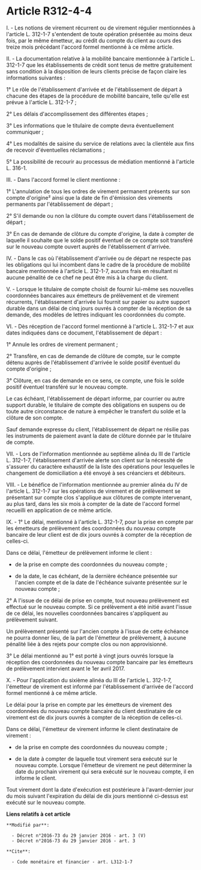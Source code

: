 # Article R312-4-4

I. - Les notions de virement récurrent ou de virement régulier mentionnées à l'article L. 312-1-7 s'entendent de toute
opération présentée au moins deux fois, par le même émetteur, au crédit du compte du client au cours des treize mois
précédant l'accord formel mentionné à ce même article. 

II. - La documentation relative à la mobilité bancaire mentionnée à l'article L. 312-1-7 que les établissements de crédit
sont tenus de mettre gratuitement sans condition à la disposition de leurs clients précise de façon claire les informations
suivantes :

1° Le rôle de l'établissement d'arrivée et de l'établissement de départ à chacune des étapes de la procédure de mobilité
bancaire, telle qu'elle est prévue à l'article L. 312-1-7 ;

2° Les délais d'accomplissement des différentes étapes ;

3° Les informations que le titulaire de compte devra éventuellement communiquer ;

4° Les modalités de saisine du service de relations avec la clientèle aux fins de recevoir d'éventuelles réclamations ;

5° La possibilité de recourir au processus de médiation mentionné à l'article L. 316-1.

III. - Dans l'accord formel le client mentionne :

1° L'annulation de tous les ordres de virement permanent présents sur son compte d'origine² ainsi que la date de fin
d'émission des virements permanents par l'établissement de départ ;

2° S'il demande ou non la clôture du compte ouvert dans l'établissement de départ ;

3° En cas de demande de clôture du compte d'origine, la date à compter de laquelle il souhaite que le solde positif éventuel
de ce compte soit transféré sur le nouveau compte ouvert auprès de l'établissement d'arrivée.

IV. - Dans le cas où l'établissement d'arrivée ou de départ ne respecte pas les obligations qui lui incombent dans le cadre
de la procédure de mobilité bancaire mentionnée à l'article L. 312-1-7, aucuns frais en résultant ni aucune pénalité de ce
chef ne peut être mis à la charge du client.

V. - Lorsque le titulaire de compte choisit de fournir lui-même ses nouvelles coordonnées bancaires aux émetteurs de
prélèvement et de virement récurrents, l'établissement d'arrivée lui fournit sur papier ou autre support durable dans un
délai de cinq jours ouvrés à compter de la réception de sa demande, des modèles de lettres indiquant les coordonnées du
compte.

VI. - Dès réception de l'accord formel mentionné à l'article L. 312-1-7 et aux dates indiquées dans ce document,
l'établissement de départ :

1° Annule les ordres de virement permanent ;

2° Transfère, en cas de demande de clôture de compte, sur le compte détenu auprès de l'établissement d'arrivée le solde
positif éventuel du compte d'origine ;

3° Clôture, en cas de demande en ce sens, ce compte, une fois le solde positif éventuel transféré sur le nouveau compte.

Le cas échéant, l'établissement de départ informe, par courrier ou autre support durable, le titulaire de compte des
obligations en suspens ou de toute autre circonstance de nature à empêcher le transfert du solde et la clôture de son compte.

Sauf demande expresse du client, l'établissement de départ ne résilie pas les instruments de paiement avant la date de
clôture donnée par le titulaire de compte.

VII. - Lors de l'information mentionnée au septième alinéa du III de l'article L. 312-1-7, l'établissement d'arrivée alerte
son client sur la nécessité de s'assurer du caractère exhaustif de la liste des opérations pour lesquelles le changement de
domiciliation a été envoyé à ses créanciers et débiteurs.

VIII. - Le bénéfice de l'information mentionnée au premier alinéa du IV de l'article L. 312-1-7 sur les opérations de
virement et de prélèvement se présentant sur compte clos s'applique aux clôtures de compte intervenant, au plus tard, dans
les six mois à compter de la date de l'accord formel recueilli en application de ce même article.

IX. - 1° Le délai, mentionné à l'article L. 312-1-7, pour la prise en compte par les émetteurs de prélèvement des coordonnées
du nouveau compte bancaire de leur client est de dix jours ouvrés à compter de la réception de celles-ci. 

Dans ce délai, l'émetteur de prélèvement informe le client :

- de la prise en compte des coordonnées du nouveau compte ;

- de la date, le cas échéant, de la dernière échéance présentée sur l'ancien compte et de la date de l'échéance suivante
présentée sur le nouveau compte ; 

2° A l'issue de ce délai de prise en compte, tout nouveau prélèvement est effectué sur le nouveau compte. Si ce prélèvement a
été initié avant l'issue de ce délai, les nouvelles coordonnées bancaires s'appliquent au prélèvement suivant. 

Un prélèvement présenté sur l'ancien compte à l'issue de cette échéance ne pourra donner lieu, de la part de l'émetteur de
prélèvement, à aucune pénalité liée à des rejets pour compte clos ou non approvisionné. 

3° Le délai mentionné au 1° est porté à vingt jours ouvrés lorsque la réception des coordonnées du nouveau compte bancaire
par les émetteurs de prélèvement intervient avant le 1er avril 2017.

X. - Pour l'application du sixième alinéa du III de l'article L. 312-1-7, l'émetteur de virement est informé par
l'établissement d'arrivée de l'accord formel mentionné à ce même article.

Le délai pour la prise en compte par les émetteurs de virement des coordonnées du nouveau compte bancaire du client
destinataire de ce virement est de dix jours ouvrés à compter de la réception de celles-ci.

Dans ce délai, l'émetteur de virement informe le client destinataire de virement :

- de la prise en compte des coordonnées du nouveau compte ;

- de la date à compter de laquelle tout virement sera exécuté sur le nouveau compte. Lorsque l'émetteur de virement ne peut
déterminer la date du prochain virement qui sera exécuté sur le nouveau compte, il en informe le client.

Tout virement dont la date d'exécution est postérieure à l'avant-dernier jour du mois suivant l'expiration du délai de dix
jours mentionné ci-dessus est exécuté sur le nouveau compte.

**Liens relatifs à cet article**

	**Modifié par**:

	  - Décret n°2016-73 du 29 janvier 2016 - art. 3 (V)
	  - Décret n°2016-73 du 29 janvier 2016 - art. 3

	**Cite**:

	  - Code monétaire et financier - art. L312-1-7
